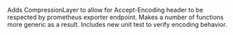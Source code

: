 Adds CompressionLayer to allow for Accept-Encoding header to be respected by prometheus exporter endpoint.
Makes a number of functions more generic as a result. Includes new unit test to verify encoding behavior.